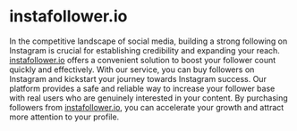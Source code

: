 # instafollower.io
In the competitive landscape of social media, building a strong following on Instagram is crucial for establishing credibility and expanding your reach. 
[instafollower.io][1] offers a convenient solution to boost your follower count quickly and effectively. 
With our service, you can buy followers on Instagram and kickstart your journey towards Instagram success. 
Our platform provides a safe and reliable way to increase your follower base with real users who are genuinely interested in your content.
By purchasing followers from [instafollower.io][1], you can accelerate your growth and attract more attention to your profile.

[1]: https://instafollower.io            "instafollower.io"
